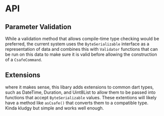 
# API




## Parameter Validation

While a validation method that allows compile-time type checking would be preferred, the current system uses the `ByteSerializable` interface as a representation of data and combines this with `Validator` functions that can be run on this data to make sure it is valid before allowing the construction of a `CsafeCommand`.



## Extensions

where it makes sense, this libary adds extensions to common dart types, such as DateTime, Duration, and Uint8List to allow them to be passed into functions that accept `ByteSerializable` values. These extentions will likely have a method like `asCsafe()` that converts them to a compatible type. Kinda kludgy but simple and works well enough.

